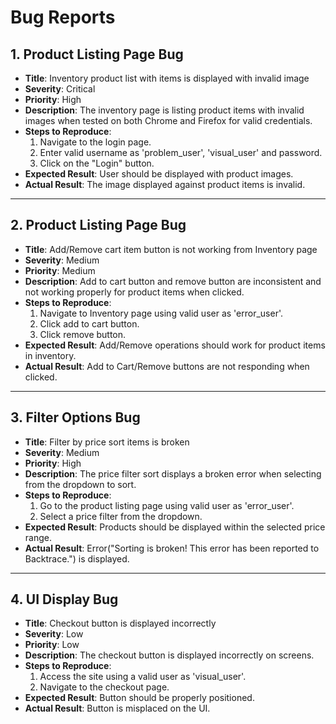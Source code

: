 # Bug Reports

## 1. Product Listing Page Bug
- **Title**: Inventory product list with items is displayed with invalid image
- **Severity**: Critical
- **Priority**: High
- **Description**: The inventory page is listing product items with invalid images when tested on both Chrome and Firefox for valid credentials.
- **Steps to Reproduce**:
  1. Navigate to the login page.
  2. Enter valid username as 'problem_user', 'visual_user' and password.
  3. Click on the "Login" button.
- **Expected Result**: User should be displayed with product images.
- **Actual Result**: The image displayed against product items is invalid.

---

## 2. Product Listing Page Bug
- **Title**: Add/Remove cart item button is not working from Inventory page
- **Severity**: Medium
- **Priority**: Medium
- **Description**: Add to cart button and remove button are inconsistent and not working properly for product items when clicked.
- **Steps to Reproduce**:
  1. Navigate to Inventory page using valid user as 'error_user'.
  2. Click add to cart button.
  3. Click remove button.
- **Expected Result**: Add/Remove operations should work for product items in inventory.
- **Actual Result**: Add to Cart/Remove buttons are not responding when clicked.

---

## 3. Filter Options Bug
- **Title**: Filter by price sort items is broken
- **Severity**: Medium
- **Priority**: High
- **Description**: The price filter sort displays a broken error when selecting from the dropdown to sort.
- **Steps to Reproduce**:
  1. Go to the product listing page using valid user as 'error_user'.
  2. Select a price filter from the dropdown.
- **Expected Result**: Products should be displayed within the selected price range.
- **Actual Result**: Error("Sorting is broken! This error has been reported to Backtrace.") is displayed.

---

## 4. UI Display Bug
- **Title**: Checkout button is displayed incorrectly
- **Severity**: Low
- **Priority**: Low
- **Description**: The checkout button is displayed incorrectly on screens.
- **Steps to Reproduce**:
  1. Access the site using a valid user as 'visual_user'.
  2. Navigate to the checkout page.
- **Expected Result**: Button should be properly positioned.
- **Actual Result**: Button is misplaced on the UI.
